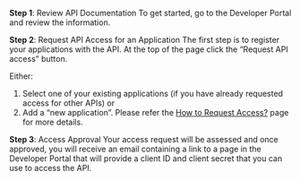 **Step 1**: Review API Documentation
To get started, go to the Developer Portal and review the information.

**Step 2**: Request API Access for an Application
The first step is to register your applications with the API. At the top of the page click the “Request API access” button.

Either:
1. Select one of your existing applications (if you have already requested access for other APIs)
or
2. Add a “new application”.
Please refer the [How to Request Access?](https://docs.mulesoft.com/anypoint-exchange/to-request-access) page for more details.

**Step 3**: Access Approval
Your access request will be assessed and once approved, you will receive an email containing a link to a page in the Developer Portal that will provide a client ID and client secret that you can use to access the API.